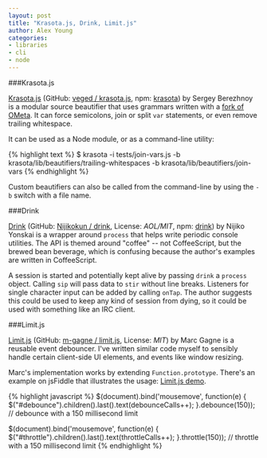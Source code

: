 ```yaml
---
layout: post
title: "Krasota.js, Drink, Limit.js"
author: Alex Young
categories: 
- libraries
- cli
- node
---
```


###Krasota.js

[Krasota.js](http://veged.github.com/krasota.js/) (GitHub: [veged / krasota.js](https://github.com/veged/krasota.js), npm: [krasota](http://search.npmjs.org/#/krasota)) by Sergey Berezhnoy is a modular source beautifier that uses grammars written with a [fork of OMeta](https://github.com/veged/ometa-js/).  It can force semicolons, join or split `var` statements, or even remove trailing whitespace.

It can be used as a Node module, or as a command-line utility:

{% highlight text %}
$ krasota -i tests/join-vars.js -b krasota/lib/beautifiers/trailing-whitespaces -b krasota/lib/beautifiers/join-vars
{% endhighlight %}

Custom beautifiers can also be called from the command-line by using the `-b` switch with a file name.

###Drink

[Drink](http://nijikokun.github.com/drink/) (GitHub: [Nijikokun / drink](https://github.com/Nijikokun/drink), License: _AOL/MIT_, npm: [drink](http://search.npmjs.org/#/drink)) by Nijiko Yonskai is a wrapper around `process` that helps write periodic console utilities.  The API is themed around "coffee" -- not CoffeeScript, but the brewed bean beverage, which is confusing because the author's examples are written in CoffeeScript.

A session is started and potentially kept alive by passing `drink` a `process` object.  Calling `sip` will pass data to `stir` without line breaks.  Listeners for single character input can be added by calling `onTap`.  The author suggests this could be used to keep any kind of session from dying, so it could be used with something like an IRC client.

###Limit.js

[Limit.js](http://limit.gotsomething.com/) (GitHub: [m-gagne / limit.js](https://github.com/m-gagne/limit.js), License: _MIT_) by Marc Gagne is a reusable event debouncer.  I've written similar code myself to sensibly handle certain client-side UI elements, and events like window resizing.

Marc's implementation works by extending `Function.prototype`.  There's an example on jsFiddle that illustrates the usage: [Limit.js demo](http://jsfiddle.net/zR5jV/1/).

{% highlight javascript %}
$(document).bind('mousemove', function(e) {
    $("#debounce").children().last().text(debounceCalls++);
}.debounce(150)); // debounce with a 150 millisecond limit

$(document).bind('mousemove', function(e) {
    $("#throttle").children().last().text(throttleCalls++);
}.throttle(150)); // throttle with a 150 millisecond limit
{% endhighlight %}
